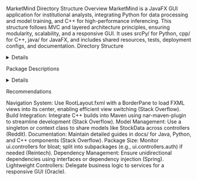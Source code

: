 MarketMind Directory Structure
Overview
MarketMind is a JavaFX GUI application for institutional analysts, integrating Python for data processing and model training, and C++ for high-performance inferencing. This structure follows MVC and layered architecture principles, ensuring modularity, scalability, and a responsive GUI. It uses srcPy/ for Python, cpp/ for C++, java/ for JavaFX, and includes shared resources, tests, deployment configs, and documentation.
Directory Structure
<details>
<pre>
MarketMind/
├── pom.xml                         # Maven configuration for Java dependencies and C++ build integration using nar-maven-plugin
├── README.md                       # Project overview, setup instructions, and usage guide
├── LICENSE                         # License information for the project
├── .gitattributes                  # Git file attributes to manage line endings and diffs
├── .gitignore                      # Git ignore rules for build artifacts, IDE files, and temporary files
├── VERSION.md                      # Tracks project version and release notes
├── pytest.ini                      # Configures pytest for Python unit tests
├── srcPy/                          # Python 3.9+ scripts for data pipeline, machine learning, and trading
│   ├── __init__.py                 # Initializes srcPy as a Python package
│   ├── data/                       # Handles data loading and preprocessing
│   │   ├── __init__.py             # Initializes data as a Python package
│   │   ├── alternative_data.py     # Fetches alternative data (social media, supply chain, ESG, insider) from APIs
│   │   ├── data_cleaning.py        # Applies outlier detection, Kalman filtering, and normalization to raw data
│   │   ├── ib_api.py               # Manages Interactive Brokers API connection using ib_insync
│   │   ├── ib_data_collection.py   # Collects high-frequency intraday data from IB API
│   │   ├── fundamental_data.py     # Retrieves financial statements and metrics (e.g., P/E, Debt-to-Equity)
│   │   ├── market_data.py          # Collects economic indicators (e.g., GDP, VIX) from external APIs or CSVs
│   │   ├── specialized_data.py     # Loads and validates insider trading or ESG data
│   │   └── data_loader.py          # Integrates with InfluxDB for time-series data storage
│   ├── models/                     # Machine learning model training and evaluation
│   │   ├── __init__.py             # Initializes models as a Python package
│   │   ├── ensemble/               # Ensemble model implementations
│   │   │   └── ensemble_model.py   # Combines Transformer with XGBoost and ARIMA for enhanced predictions
│   │   ├── custom_models.py        # Defines proprietary Transformer layers for stock prediction
│   │   ├── transformer_model.py    # Implements Transformer architecture for stock price forecasting
│   │   ├── lstm_model.py           # Optional LSTM layer for capturing local patterns
│   │   ├── tcn_model.py            # Optional TCN layer for temporal convolutions
│   │   ├── hybrid_model.py         # Combines Transformer with LSTM/TCN for improved accuracy
│   │   ├── train_model.py          # Trains models with short-term horizons and online learning
│   │   └── evaluate_model.py       # Evaluates model performance using SHAP and statistical metrics
│   ├── predict/                    # Prediction logic for deployment
│   │   ├── __init__.py             # Initializes predict as a Python package
│   │   └── make_prediction.py      # Generates stock price predictions, exposed via gRPC
│   ├── strategies/                 # Trading strategy implementations
│   │   ├── stat_arb.py             # Implements statistical arbitrage trading logic
│   │   └── momentum.py             # Implements momentum-based trading logic
│   ├── utils/                      # Utility functions for shared tasks
│   │   ├── __init__.py             # Initializes utils as a Python package
│   │   ├── risk_management.py      # Implements Kelly criterion, stop-losses, and drawdown monitoring
│   │   ├── portfolio.py            # Optimizes portfolio allocation with capital limits
│   │   ├── config.py               # Defines IB API settings (e.g., host, port, client_id)
│   │   ├── logger.py               # Configures logging for console and pytest compatibility
│   │   ├── validators.py           # Validates inputs (e.g., ticker symbols, date ranges) with clear errors
│   │   └── exceptions.py           # Defines custom exceptions (e.g., IBConnectionError, DataFetchError)
│   ├── trading.py                  # Automates trade execution via IB API with leverage and risk controls
│   ├── backtesting.py              # Conducts historical trading simulations across market conditions
│   ├── simulation.py               # Manages paper and live trading simulations with performance logging
│   └── requirements.txt            # Lists Python dependencies (e.g., ib_insync>=0.9.70, tensorflow==2.19.0)
├── cpp/                            # C++17 backend for high-performance inference
│   ├── include/                    # Header files with Doxygen-style comments
│   │   ├── api_server.h            # Defines gRPC server interface for prediction requests
│   │   ├── model.h                 # Interface for loading and running ML model inference
│   │   ├── data_loader.h           # Interface for loading preprocessed data into memory
│   │   └── utils.h                 # Utility functions (e.g., logging, error handling)
│   ├── src/                        # Source files with single-responsibility implementations
│   │   ├── api_server.cpp          # Implements gRPC server with thread pool for concurrent requests
│   │   ├── model.cpp               # Performs sub-millisecond inference using CUDA
│   │   ├── data_loader.cpp         # Loads binary data for inference with validation
│   │   ├── main.cpp                # Entry point: Initializes and runs the gRPC server
│   │   └── utils.cpp               # Implements shared utilities (e.g., string parsing, logging)
│   └── CMakeLists.txt              # Configures build with gRPC, CUDA, and optimization flags
├── java/                           # Java 17 GUI frontend using JavaFX
│   ├── src/com/example/
│   │   ├── ui/
│   │   │   ├── controllers/
│   │   │   │   ├── DashboardController.java  # Handles dashboard UI events, displays stock data
│   │   │   │   ├── LoginController.java     # Manages login UI and authentication
│   │   │   │   └── SettingsController.java  # Controls settings UI for user preferences
│   │   │   └── views/                       # Optional: Custom UI components
│   │   │       └── CustomChartNode.java     # Reusable JavaFX node for chart visualizations
│   │   ├── integration/
│   │   │   ├── PythonRunner.java            # Executes Python scripts via ProcessBuilder
│   │   │   ├── InferenceJNI.java            # Interfaces with C++ inference via JNI
│   │   │   └── BackendClient.java           # gRPC client to fetch predictions from C++ backend
│   │   ├── services/
│   │   │   ├── DataFetchService.java        # Fetches market data asynchronously
│   │   │   └── UserAuthService.java         # Handles user authentication logic
│   │   ├── utils/
│   │   │   ├── JSONParser.java              # Parses JSON data for configuration and models
│   │   │   └── DateUtils.java               # Formats dates for UI display
│   │   ├── persistence/
│   │   │   └── UserPrefsManager.java        # Saves and loads user preferences to JSON
│   │   ├── models/
│   │   │   ├── UserPrefs.java               # Model for user preferences (e.g., theme, layout)
│   │   │   └── StockData.java               # Model for stock data (e.g., ticker, price)
│   │   └── MainApp.java                     # JavaFX entry point, manages navigation and startup
│   └── resources/
│       ├── fxml/
│       │   ├── RootLayout.fxml              # Main layout with BorderPane for view switching
│       │   ├── Dashboard.fxml               # Dashboard view with stock data and predictions
│       │   ├── Login.fxml                   # Login view for user authentication
│       │   └── Settings.fxml                # Settings view for user preferences
│       ├── css/
│       │   ├── styles.css                   # Global JavaFX styling (e.g., dark theme)
│       │   └── dashboard.css                # Dashboard-specific styling
│       └── config/
│           └── application.properties       # App-wide settings (e.g., API endpoints)
├── data/                           # Shared data storage
│   ├── raw/                        # Unprocessed data from various sources
│   │   ├── historical_prices_ib.csv # IB-sourced stock prices (timestamp, open, close)
│   │   ├── financial_statements.csv # Fundamental data (revenue, EPS)
│   │   ├── economic_indicators.csv  # Economic indicators (interest rates, VIX)
│   │   └── specialized_data.csv     # Insider trades, ESG scores
│   ├── processed/                  # Preprocessed data for training/inference
│   │   └── processed_data.bin      # Binary format (optional, replaced by InfluxDB)
│   ├── datasets/                   # Training and test data
│   │   └── training_data.csv       # Dataset for model training
│   └── config.yaml                 # App configuration (e.g., IB API endpoint, hyperparameters)
├── models/                         # Trained model storage
│   └── v1/
│       ├── saved_model.onnx        # Exported Transformer or hybrid model in ONNX format
│       └── metadata.json           # Model metadata (e.g., version, training params)
├── tests/                          # Test suite for all components
│   ├── python/                     # Python unit tests using pytest
│   │   ├── test_alternative_data.py # Verifies fetching and processing of alternative data
│   │   ├── test_ensemble_model.py   # Tests ensemble model accuracy and weighting
│   │   ├── test_trading.py          # Ensures automated trading logic and IB API integration
│   │   ├── test_risk_management.py  # Validates Kelly criterion, stop-losses, and drawdown
│   │   ├── test_ib_data_collection.py # Verifies IB API data retrieval and error handling
│   │   └── test_ib_api.py           # Tests IB API connection and authentication
│   ├── cpp/                        # C++ unit tests using Google Test
│   │   ├── test_api_server.cpp      # Tests gRPC server request handling and concurrency
│   │   ├── test_model.cpp           # Verifies model inference accuracy with Transformer
│   │   ├── test_data_loader.cpp     # Ensures robust data loading for inference
│   ├── java/                       # Java unit tests using JUnit
│   │   ├── ui/
│   │   │   ├── controllers/
│   │   │   │   ├── DashboardControllerTest.java  # Tests dashboard UI events and data binding; mocks DataFetchService
│   │   │   │   ├── LoginControllerTest.java     # Tests login UI behavior and authentication; mocks UserAuthService
│   │   │   │   └── SettingsControllerTest.java  # Tests settings UI and preference updates; mocks UserPrefsManager
│   │   │   └── views/
│   │   │       └── CustomChartNodeTest.java     # Tests custom chart node rendering and updates (if used)
│   │   ├── integration/
│   │   │   ├── PythonRunnerTest.java            # Tests Python script execution via ProcessBuilder; uses temporary scripts
│   │   │   ├── InferenceJNITest.java            # Tests JNI calls to C++ inference; mocks native methods
│   │   │   └── BackendClientTest.java           # Tests gRPC client requests; uses a mock gRPC server
│   │   ├── services/
│   │   │   ├── DataFetchServiceTest.java        # Tests asynchronous data fetching; mocks external APIs
│   │   │   └── UserAuthServiceTest.java         # Tests authentication logic; mocks backend responses
│   │   ├── utils/
│   │   │   ├── JSONParserTest.java              # Tests JSON parsing for various input cases
│   │   │   └── DateUtilsTest.java               # Tests date formatting and parsing
│   │   ├── persistence/
│   │   │   └── UserPrefsManagerTest.java        # Tests saving/loading preferences; uses temporary JSON files
│   │   ├── models/
│   │   │   ├── UserPrefsTest.java               # Tests UserPrefs model getters/setters and serialization
│   │   │   └── StockDataTest.java               # Tests StockData model properties and updates
│   │   └── MainAppTest.java                     # Tests JavaFX app startup and navigation; uses TestFX for UI testing
│   ├── integration/
│   │   └── test_end_to_end.py                   # Tests Python-C++-Java workflow with Transformer model
│   ├── run_tests.sh                             # Shell script to execute Python unit tests
│   └── run_tests.bat                            # Windows batch script to execute Python unit tests
├── deployment/
│   ├── influxdb_config.yaml                     # Configures InfluxDB for time-series data storage
│   └── docker-compose.yml                       # Configures cloud GPU deployment (e.g., AWS EC2)
├── docs/
│   ├── java.md                                  # Guide for JavaFX GUI components and setup
│   ├── python.md                                # Guide for Python data pipeline and models
│   ├── cpp.md                                   # Guide for C++ inference backend
│   └── onboarding.md                            # Collaboration guidelines and setup instructions
└── build/
    ├── scripts/
    │   └── build_cpp.sh                         # C++ build script (optional if Maven-integrated)
    └── libs/
        └── libInference.so                      # Compiled C++ shared library for JNI

</pre>
</details>

Package Descriptions
<details>
<pre>
java/src/com/example/ui.controllers: JavaFX controllers paired with FXML files, handling UI events and delegating to services.
java/src/com/example/ui.views: Optional package for custom UI components (e.g., reusable chart nodes).
java/src/com/example/integration: Manages Python, C++, and gRPC interactions.
java/src/com/example/services: Business logic and background tasks for GUI responsiveness.
java/src/com/example/utils: Stateless helper methods.
java/src/com/example/persistence: Local storage for user preferences.
java/src/com/example/models: Domain data objects, independent of UI or persistence.
java/src/com/example/MainApp.java: JavaFX entry point, managing startup and navigation.
srcPy/: Python scripts for data processing, model training, and trading.
cpp/: C++ backend for low-latency inference.
data/: Shared storage for raw and processed data.
models/: Versioned storage for trained models.
tests/: Comprehensive test suite for all components.
deployment/: Configurations for deployment.
docs/: Documentation for maintainability.
</pre>
</details>

Recommendations

Navigation System: Use RootLayout.fxml with a BorderPane to load FXML views into its center, enabling efficient view switching (Stack Overflow).
Build Integration: Integrate C++ builds into Maven using nar-maven-plugin to streamline development (Stack Overflow).
Model Management: Use a singleton or context class to share models like StockData across controllers (Reddit).
Documentation: Maintain detailed guides in docs/ for Java, Python, and C++ components (Stack Overflow).
Package Size: Monitor ui.controllers for bloat; split into subpackages (e.g., ui.controllers.auth) if needed (Reintech).
Dependency Management: Ensure unidirectional dependencies using interfaces or dependency injection (Spring).
Lightweight Controllers: Delegate business logic to services for a responsive GUI (Oracle).

